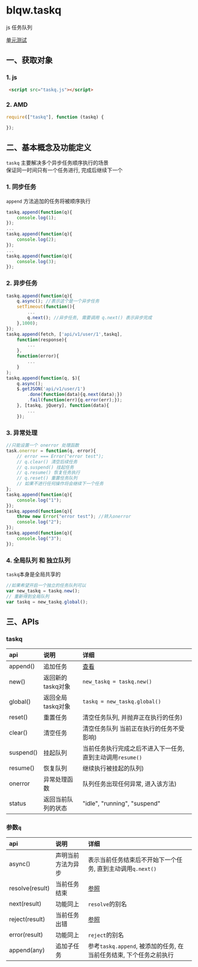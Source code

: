 # blqw.taskq 
js 任务队列

[单元测试](http://jsrun.net/7EYKp/show)

## 一、获取对象
### 1. js
```html
 <script src="taskq.js"></script>
```

### 2. AMD
```js
require(["taskq"], function (taskq) {

});
```

## 二、基本概念及功能定义
`taskq` 主要解决多个异步任务顺序执行的场景   
保证同一时间只有一个任务进行, 完成后继续下一个  

### 1. 同步任务
`append` 方法追加的任务将被顺序执行
```js
taskq.append(function(q){
    console.log(1);
}); 
...
taskq.append(function(q){
    console.log(2);
}); 
...
taskq.append(function(q){
    console.log(3);
}); 
```

### 2. 异步任务

```js
taskq.append(function(q){
    q.async(); //表示这个是一个异步任务
    setTimeout(function(){
        ...
        q.next(); //异步任务, 需要调用 q.next() 表示异步完成
    },1000);
}); 
taskq.append(fetch, ['api/v1/user/1',taskq], 
    function(response){
        ...
    },
    function(error){
        ...
    }
);
taskq.append(function(q, $){
    q.async();
    $.getJSON('api/v1/user/1')
        .done(function(data){q.next(data);})
        .fail(function(err){q.error(err);});
    }, [taskq, jQuery], function(data){
        ...
    });
```

### 3. 异常处理
```js
//只能设置一个 onerror 处理函数
task.onerror = function(q, error){
    // error === Error("error test");
    // q.clear() 清空后续任务
    // q.suspend() 挂起任务
    // q.resume() 恢复任务执行
    // q.reset() 重置任务队列
    // 如果不进行任何操作将会继续下一个任务
}; 
taskq.append(function(q){
    console.log("1");
});
taskq.append(function(q){
    throw new Error("error test"); //转入onerror
    console.log("2");
});
taskq.append(function(q){
    console.log("3");
});

```

### 4. 全局队列 和 独立队列
`taskq`本身是全局共享的
```js
//如果希望开启一个独立的任务队列可以
var new_taskq = taskq.new();
// 重新得到全局队列
var taskq = new_taskq.global();
```

## 三、APIs

### taskq
api | 说明 | 详细
:---|:---|:---
append()|追加任务|[查看](//github.com/blqw/blqw.taskq/blob/master/Apidoc/append.md)
new()|返回新的taskq对象|`new_taskq = taskq.new()`
global()|返回全局taskq对象|`taskq = new_taskq.global()`
reset()|重置任务|清空任务队列, 并抛弃正在执行的任务)
clear()|清空任务|清空任务队列 当前正在执行的任务不受影响)
suspend()|挂起队列|当前任务执行完成之后不进入下一任务, 直到主动调用`resume()`
resume()|恢复队列|继续执行被挂起的队列)
onerror|异常处理函数|队列任务出现任何异常, 进入该方法)
status|返回当前队列的状态|"idle", "running", "suspend"

### 参数`q`
api | 说明 | 详细
:---|:---|:---
async()|声明当前方法为异步|表示当前任务结束后不开始下一个任务, 直到主动调用`q.next()`
resolve(result)|当前任务结束|[参照](https://developer.mozilla.org/zh-CN/docs/Web/JavaScript/Reference/Global_Objects/Promise/resolve)
next(result)|功能同上|`resolve`的别名
reject(result)|当前任务出错|[参照](https://developer.mozilla.org/zh-CN/docs/Web/JavaScript/Reference/Global_Objects/Promise/reject)
error(result)|功能同上|`reject`的别名
append(any)|追加子任务|参考`taskq.append`, 被添加的任务, 在当前任务结束, 下个任务之前执行

